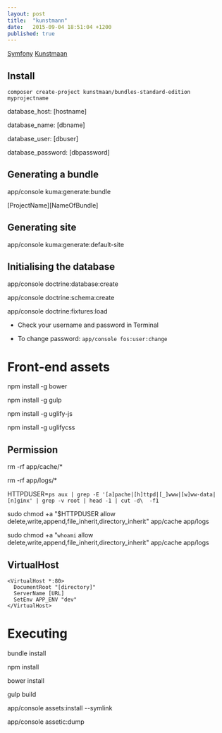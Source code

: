 ```yaml
---
layout: post
title:  "kunstmann"
date:   2015-09-04 18:51:04 +1200
published: true
---
```



[Symfony](http://symfony.com/doc/current/book/installation.html#checking-symfony-application-configuration-and-setup)
[Kunstmaan](https://bundles.kunstmaan.be/documentation/installation)

## Install
`composer create-project kunstmaan/bundles-standard-edition myprojectname`

database_host: [hostname]

database_name: [dbname]

database_user: [dbuser]

database_password: [dbpassword]

## Generating a bundle
app/console kuma:generate:bundle

[ProjectName]\[NameOfBundle]

## Generating site
app/console kuma:generate:default-site

## Initialising the database
app/console doctrine:database:create

app/console doctrine:schema:create

app/console doctrine:fixtures:load

* Check your username and password in Terminal

* To change password: `app/console fos:user:change`

# Front-end assets
npm install -g bower

npm install -g gulp

npm install -g uglify-js

npm install -g uglifycss

## Permission
rm -rf app/cache/*

rm -rf app/logs/*

HTTPDUSER=`ps aux | grep -E '[a]pache|[h]ttpd|[_]www|[w]ww-data|[n]ginx' | grep -v root | head -1 | cut -d\  -f1`

sudo chmod +a "$HTTPDUSER allow delete,write,append,file_inherit,directory_inherit" app/cache app/logs

sudo chmod +a "`whoami` allow delete,write,append,file_inherit,directory_inherit" app/cache app/logs

## VirtualHost
	<VirtualHost *:80>
      DocumentRoot "[directory]"
      ServerName [URL]
      SetEnv APP_ENV "dev"
	</VirtualHost>

# Executing
bundle install

npm install

bower install

gulp build

app/console assets:install --symlink

app/console assetic:dump
